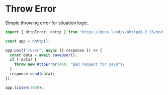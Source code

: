 # Throw Error

Simple throwing error for situation logic.

```js
import { HttpError, nhttp } from "https://deno.land/x/nhttp@1.2.16/mod.ts";

const app = nhttp();

app.post("/user", async ({ response }) => {
  const data = await saveUser();
  if (!data) {
    throw new HttpError(400, "Bad request for save");
  }
  response.send(data);
});

app.listen(3000);
```
